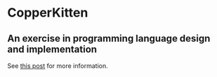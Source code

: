 # CopperKitten

## An exercise in programming language design and implementation

See [this post](https://colinholzman.xyz/2019/04/17/copper-kitten) for more information.
